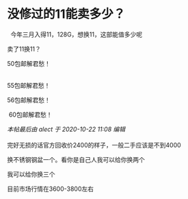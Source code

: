 # 没修过的11能卖多少？


&nbsp;&nbsp;今年三月入得11，128G，想换11，这部能值多少呢

卖了11换11？

50包邮解君愁！<br />
<br />
<img src="static/image/smiley/default/titter.gif" smilieid="9" border="0" alt="" /><img src="static/image/smiley/default/titter.gif" smilieid="9" border="0" alt="" /><img src="static/image/smiley/default/titter.gif" smilieid="9" border="0" alt="" />

55包邮解君愁！

56包邮解君愁！<img id="aimg_wIXhC" onclick="zoom(this, this.src, 0, 0, 0)" class="zoom" src="https://cdn.jsdelivr.net/gh/hishis/forum-master/public/images/patch.gif" onmouseover="img_onmouseoverfunc(this)" onload="thumbImg(this)" border="0" alt="" />

<img src="static/image/smiley/default/lol.gif" smilieid="12" border="0" alt="" /> 60包邮解君愁！

<i class="pstatus"> 本帖最后由 alect 于 2020-10-22 11:08 编辑 </i><br />
<br />
完好无损的话官方回收价2400的样子，一般二手应该是不到4000

换不锈钢钢盆一个。看你是自己人我可以给你换两个

我可以给你换三个

目前市场行情在3600-3800左右<img src="static/image/smiley/default/lol.gif" smilieid="12" border="0" alt="" />
